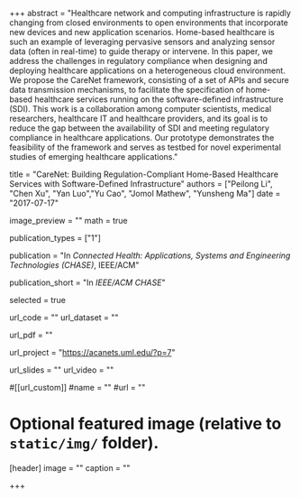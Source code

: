 +++
abstract = "Healthcare network and computing infrastructure is rapidly changing from closed environments to open environments that incorporate new devices and new application scenarios. Home-based healthcare is such an example of leveraging pervasive sensors and analyzing sensor data (often in real-time) to guide therapy or intervene. In this paper, we address the challenges in regulatory compliance when designing and deploying healthcare applications on a heterogeneous cloud environment. We propose the CareNet framework, consisting of a set of APIs and secure data transmission mechanisms, to facilitate the specification of home-based healthcare services running on the software-defined infrastructure (SDI). This work is a collaboration among computer scientists, medical researchers, healthcare IT and healthcare providers, and its goal is to reduce the gap between the availability of SDI and meeting regulatory compliance in healthcare applications. Our prototype demonstrates the feasibility of the framework and serves as testbed for novel experimental studies of emerging healthcare applications."

title = "CareNet: Building Regulation-Compliant Home-Based Healthcare Services with Software-Defined Infrastructure"
authors = ["Peilong Li", "Chen Xu", "Yan Luo","Yu Cao", "Jomol Mathew", "Yunsheng Ma"]
date = "2017-07-17"

image_preview = ""
math = true

publication_types = ["1"]

publication = "In *Connected Health: Applications, Systems and Engineering Technologies (CHASE)*, IEEE/ACM"

publication_short = "In *IEEE/ACM CHASE*"

selected = true

url_code = ""
url_dataset = ""

url_pdf = ""

url_project = "https://acanets.uml.edu/?p=7"

url_slides = ""
url_video = ""

#[[url_custom]]
#name = ""
#url = ""

# Optional featured image (relative to `static/img/` folder).
[header]
image = ""
caption = ""

+++
